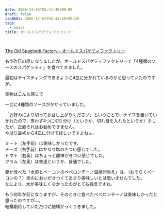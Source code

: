 ```yaml
---
date: 2006-11-05T08:43:40+09:00
draft: false
iso8601: 2006-11-05T08:43:40+09:00
tags:
  - meals
title: オールドスパゲティファクトリー

---
```


[The Old Spaghetti Factory - オールドスパゲティファクトリー](http://www.equiv.net/shop/data/hb001/index.html)

もう昨日の話になりましたが、オールドスパゲティファクトリーで「4種類のソースのスパゲッティ」を食べてきました。

最初はテイスティングできるように4皿に分かれているのかと思っていたのですが。

実物はこんな感じで

一皿に4種類のソースがかかっていました。

「お好みにより切ってお召し上がりください」ということで、ナイフを置いていかれたので、思わず4つに切り分け（というか、切れ目を入れたというか）ましたが、正直それはお勧めできません。  
やはり最初から4皿に分けてほしいですよねぇ。

ミート（左手前）は美味しかったです。  
チーズ（右手前）はかなり塩のきつい感じでした。  
トマト（右奥）はちょっと酸味がきつい感じでした。  
クラム（左奥）は普通というか、普通でした。

妻が食べた「水菜とベーコンのペペロンチーノ温泉卵添え」は、（おそらくベーコンの？）炭のにおいがきつくてあまり美味しいとは思いませんでした。  
なにより、水が美味しくなかったのがとても残念ですね。

もう何年か前になりますが、そのときに食べたペペロンチーノは美味しかったと思ったのですが…。  
結構期待していただけに結構がっくりきました。
